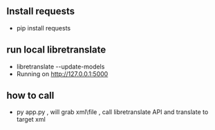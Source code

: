 ## Install requests 
- pip install requests

## run local libretranslate 
 - libretranslate --update-models
 - Running on http://127.0.0.1:5000

## how to call 
- py app.py , will grab xml\file , call libretranslate API and translate to target xml
   
